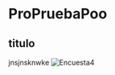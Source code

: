 # ProPruebaPoo
## titulo
jnsjnsknwke
![Encuesta4](https://user-images.githubusercontent.com/62726310/123354554-26693c00-d521-11eb-983e-785b9637305e.png)

